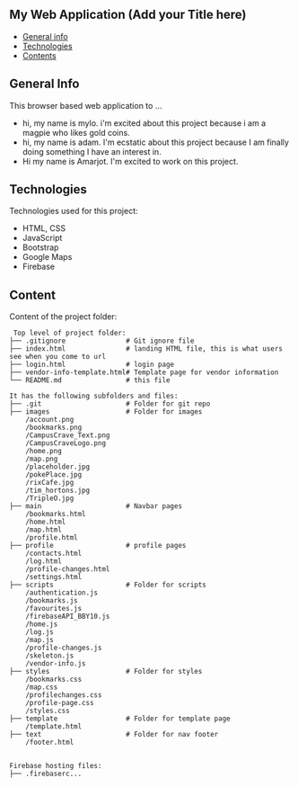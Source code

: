 ## My Web Application (Add your Title here)

* [General info](#general-info)
* [Technologies](#technologies)
* [Contents](#content)

## General Info

This browser based web application to ...
* hi, my name is mylo. i'm excited about this project because i am a magpie who likes gold coins.
* hi, my name is adam. I'm ecstatic about this project because I am finally doing something I have an interest in. 
* Hi my name is Amarjot. I'm excited to work on this project.	
## Technologies
Technologies used for this project:
* HTML, CSS
* JavaScript
* Bootstrap 
* Google Maps
* Firebase
	
## Content
Content of the project folder:

```
 Top level of project folder: 
├── .gitignore               # Git ignore file
├── index.html               # landing HTML file, this is what users see when you come to url
├── login.html               # login page
├── vendor-info-template.html# Template page for vendor information
└── README.md                # this file

It has the following subfolders and files:
├── .git                     # Folder for git repo
├── images                   # Folder for images
    /account.png     
    /bookmarks.png  
    /CampusCrave_Text.png            
    /CampusCraveLogo.png
    /home.png  
    /map.png
    /placeholder.jpg
    /pokePlace.jpg
    /rixCafe.jpg
    /tim_hortons.jpg
    /TripleO.jpg
├── main                     # Navbar pages
    /bookmarks.html
    /home.html
    /map.html
    /profile.html
├── profile                  # profile pages
    /contacts.html
    /log.html
    /profile-changes.html
    /settings.html
├── scripts                  # Folder for scripts
    /authentication.js
    /bookmarks.js
    /favourites.js
    /firebaseAPI_BBY10.js
    /home.js
    /log.js
    /map.js
    /profile-changes.js
    /skeleton.js
    /vendor-info.js
├── styles                   # Folder for styles
    /bookmarks.css
    /map.css
    /profilechanges.css
    /profile-page.css
    /styles.css
├── template                 # Folder for template page
    /template.html
├── text                     # Folder for nav footer
    /footer.html
    

Firebase hosting files: 
├── .firebaserc...


```